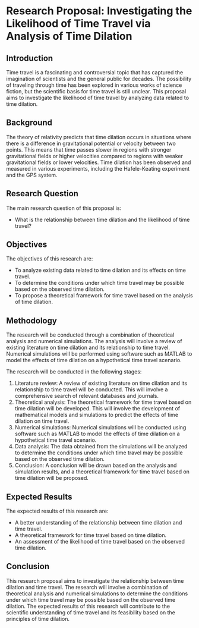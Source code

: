 # Research Proposal: Investigating the Likelihood of Time Travel via Analysis of Time Dilation

## Introduction

Time travel is a fascinating and controversial topic that has captured the imagination of scientists and the general public for decades. The possibility of traveling through time has been explored in various works of science fiction, but the scientific basis for time travel is still unclear. This proposal aims to investigate the likelihood of time travel by analyzing data related to time dilation.

## Background

The theory of relativity predicts that time dilation occurs in situations where there is a difference in gravitational potential or velocity between two points. This means that time passes slower in regions with stronger gravitational fields or higher velocities compared to regions with weaker gravitational fields or lower velocities. Time dilation has been observed and measured in various experiments, including the Hafele-Keating experiment and the GPS system.

## Research Question

The main research question of this proposal is:

* What is the relationship between time dilation and the likelihood of time travel?

## Objectives

The objectives of this research are:

* To analyze existing data related to time dilation and its effects on time travel.
* To determine the conditions under which time travel may be possible based on the observed time dilation.
* To propose a theoretical framework for time travel based on the analysis of time dilation.

## Methodology

The research will be conducted through a combination of theoretical analysis and numerical simulations. The analysis will involve a review of existing literature on time dilation and its relationship to time travel. Numerical simulations will be performed using software such as MATLAB to model the effects of time dilation on a hypothetical time travel scenario.

The research will be conducted in the following stages:

1. Literature review: A review of existing literature on time dilation and its relationship to time travel will be conducted. This will involve a comprehensive search of relevant databases and journals.
2. Theoretical analysis: The theoretical framework for time travel based on time dilation will be developed. This will involve the development of mathematical models and simulations to predict the effects of time dilation on time travel.
3. Numerical simulations: Numerical simulations will be conducted using software such as MATLAB to model the effects of time dilation on a hypothetical time travel scenario.
4. Data analysis: The data obtained from the simulations will be analyzed to determine the conditions under which time travel may be possible based on the observed time dilation.
5. Conclusion: A conclusion will be drawn based on the analysis and simulation results, and a theoretical framework for time travel based on time dilation will be proposed.

## Expected Results

The expected results of this research are:

* A better understanding of the relationship between time dilation and time travel.
* A theoretical framework for time travel based on time dilation.
* An assessment of the likelihood of time travel based on the observed time dilation.

## Conclusion

This research proposal aims to investigate the relationship between time dilation and time travel. The research will involve a combination of theoretical analysis and numerical simulations to determine the conditions under which time travel may be possible based on the observed time dilation. The expected results of this research will contribute to the scientific understanding of time travel and its feasibility based on the principles of time dilation.

